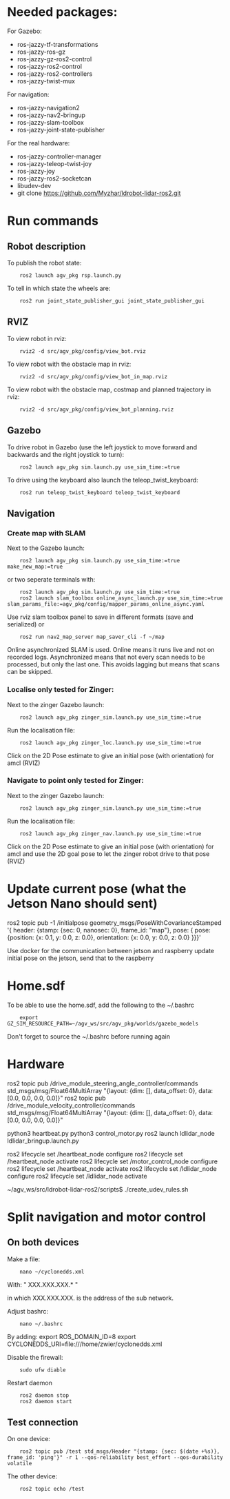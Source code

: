 # Needed packages:
For Gazebo:
 - ros-jazzy-tf-transformations
 - ros-jazzy-ros-gz
 - ros-jazzy-gz-ros2-control
 - ros-jazzy-ros2-control
 - ros-jazzy-ros2-controllers
 - ros-jazzy-twist-mux

For navigation:
 - ros-jazzy-navigation2 
 - ros-jazzy-nav2-bringup
 - ros-jazzy-slam-toolbox
 - ros-jazzy-joint-state-publisher

For the real hardware:
 - ros-jazzy-controller-manager
 - ros-jazzy-teleop-twist-joy
 - ros-jazzy-joy
 - ros-jazzy-ros2-socketcan
 - libudev-dev
 - git clone https://github.com/Myzhar/ldrobot-lidar-ros2.git

# Run commands
## Robot description
To publish the robot state:

        ros2 launch agv_pkg rsp.launch.py 

To tell in which state the wheels are:

        ros2 run joint_state_publisher_gui joint_state_publisher_gui 

## RVIZ
To view robot in rviz:

        rviz2 -d src/agv_pkg/config/view_bot.rviz

To view robot with the obstacle map in rviz:

        rviz2 -d src/agv_pkg/config/view_bot_in_map.rviz

To view robot with the obstacle map, costmap and planned trajectory in rviz:

        rviz2 -d src/agv_pkg/config/view_bot_planning.rviz

## Gazebo
To drive robot in Gazebo (use the left joystick to move forward and backwards and the right joystick to turn):

        ros2 launch agv_pkg sim.launch.py use_sim_time:=true 

To drive using the keyboard also launch the teleop_twist_keyboard:
        
        ros2 run teleop_twist_keyboard teleop_twist_keyboard

## Navigation
### Create map with SLAM
Next to the Gazebo launch:
        
        ros2 launch agv_pkg sim.launch.py use_sim_time:=true make_new_map:=true

or two seperate terminals with:

        ros2 launch agv_pkg sim.launch.py use_sim_time:=true 
        ros2 launch slam_toolbox online_async_launch.py use_sim_time:=true slam_params_file:=agv_pkg/config/mapper_params_online_async.yaml


        
Use rviz slam toolbox panel to save in different formats (save and serialized) or 

        ros2 run nav2_map_server map_saver_cli -f ~/map

Online asynchronized SLAM is used. Online means it runs live and not on recorded logs. Asynchronized means that not every scan needs to be processed, but only the last one. This avoids lagging but means that scans can be skipped.

### Localise only tested for Zinger: 
Next to the zinger Gazebo launch:
        
        ros2 launch agv_pkg zinger_sim.launch.py use_sim_time:=true 

Run the localisation file:

        ros2 launch agv_pkg zinger_loc.launch.py use_sim_time:=true

Click on the 2D Pose estimate to give an initial pose (with orientation) for amcl (RVIZ)

### Navigate to point only tested for Zinger: 
Next to the zinger Gazebo launch:
        
        ros2 launch agv_pkg zinger_sim.launch.py use_sim_time:=true 

Run the localisation file:

        ros2 launch agv_pkg zinger_nav.launch.py use_sim_time:=true

Click on the 2D Pose estimate to give an initial pose (with orientation) for amcl and use the 2D goal pose to let the zinger robot drive to that pose (RVIZ)

# Update current pose (what the Jetson Nano should sent)
ros2 topic pub -1 /initialpose geometry_msgs/PoseWithCovarianceStamped '{ header: {stamp: {sec: 0, nanosec: 0}, frame_id: "map"}, pose: { pose: {position: {x: 0.1, y: 0.0, z: 0.0}, orientation: {x: 0.0, y: 0.0, z: 0.0} }}}'

Use docker for the communication between jetson and raspberry
update initial pose on the jetson, send that to the raspberry

# Home.sdf
To be able to use the home.sdf, add the following to the ~/.bashrc

        export GZ_SIM_RESOURCE_PATH=~/agv_ws/src/agv_pkg/worlds/gazebo_models

Don't forget to source the ~/.bashrc before running again

# Hardware
ros2 topic pub /drive_module_steering_angle_controller/commands std_msgs/msg/Float64MultiArray "{layout: {dim: [], data_offset: 0}, data: [0.0, 0.0, 0.0, 0.0]}"
ros2 topic pub /drive_module_velocity_controller/commands std_msgs/msg/Float64MultiArray "{layout: {dim: [], data_offset: 0}, data: [0.0, 0.0, 0.0, 0.0]}"

python3 heartbeat.py
python3 control_motor.py
ros2 launch ldlidar_node ldlidar_bringup.launch.py 

ros2 lifecycle set /heartbeat_node configure
ros2 lifecycle set /heartbeat_node activate
ros2 lifecycle set /motor_control_node configure
ros2 lifecycle set /heartbeat_node activate
ros2 lifecycle set /ldlidar_node configure
ros2 lifecycle set /ldlidar_node activate

~/agv_ws/src/ldrobot-lidar-ros2/scripts$ ./create_udev_rules.sh

# Split navigation and motor control
## On both devices
Make a file:  
        
        nano ~/cyclonedds.xml

With:
"
<CycloneDDS>
 <Domain>
  <General>
   <NetworkInterfaceAddress>XXX.XXX.XXX.*</NetworkInterfaceAddress>
  </General>
 </Domain>
</CycloneDDS>
" 

in which XXX.XXX.XXX. is the address of the sub network.

Adjust bashrc:

        nano ~/.bashrc

By adding:
export ROS_DOMAIN_ID=8
export CYCLONEDDS_URI=file:///home/zwier/cyclonedds.xml

Disable the firewall:
        
        sudo ufw diable

Restart daemon

        ros2 daemon stop
        ros2 daemon start

## Test connection
On one device:

        ros2 topic pub /test std_msgs/Header "{stamp: {sec: $(date +%s)}, frame_id: 'ping'}" -r 1 --qos-reliability best_effort --qos-durability volatile

The other device:

        ros2 topic echo /test


